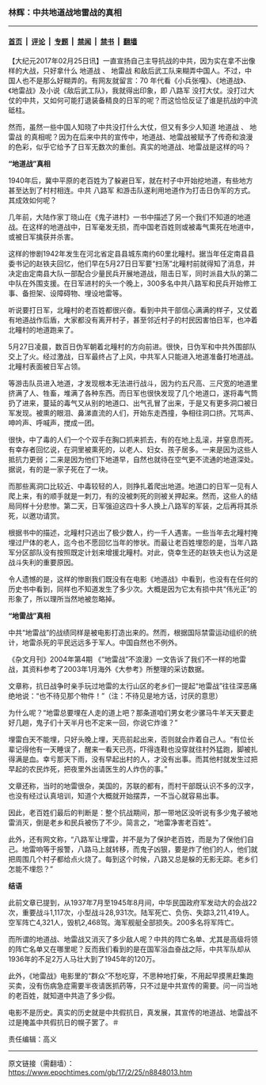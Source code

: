 ### 林辉：中共地道战地雷战的真相

---

#### [首页](../../../..?n8848013) &nbsp;|&nbsp; [评论](../../../../../epoch-comment?n8848013) &nbsp;|&nbsp; [专题](../../../../../epoch-special?n8848013) &nbsp;|&nbsp; [禁闻](../../../../../epoch-news?n8848013) &nbsp;|&nbsp; [禁书](../../../../../books?n8848013) &nbsp;|&nbsp; [翻墙](https://github.com/gfw-breaker/nogfw/blob/master/README.md?n8848013)


<div class="post_content" id="artbody" itemprop="articleBody">
 <!-- article content begin -->
 <p>
  【大纪元2017年02月25日讯】一直宣扬自己主导抗战的中共，因为实在拿不出像样的大战，只好拿什么
  <ok href="https://www.epochtimes.com/gb/tag/%E5%9C%B0%E9%81%93%E6%88%98.html">
   地道战
  </ok>
  、
  <ok href="https://www.epochtimes.com/gb/tag/%E5%9C%B0%E9%9B%B7%E6%88%98.html">
   地雷战
  </ok>
  和敌后武工队来糊弄中国人。不过，中国人也不是那么好糊弄的。有网友就留言：70 年代看《小兵张嘎》、《地道战》、《地雷战》及小说《敌后武工队》，我就得出印象，即
  <ok href="https://www.epochtimes.com/gb/tag/%E5%85%AB%E8%B7%AF%E5%86%9B.html">
   八路军
  </ok>
  没打大仗。没打过大仗的中共，又如何可能打退装备精良的日军的呢？而这恰恰反证了谁是抗战的中流砥柱。
 </p>
 <p>
  然而，虽然一些中国人知晓了中共没打什么大仗，但又有多少人知道
  <ok href="https://www.epochtimes.com/gb/tag/%E5%9C%B0%E9%81%93%E6%88%98.html">
   地道战
  </ok>
  、
  <ok href="https://www.epochtimes.com/gb/tag/%E5%9C%B0%E9%9B%B7%E6%88%98.html">
   地雷战
  </ok>
  的真相呢？因为在后来中共的宣传中，地道战、地雷战被赋予了传奇和浪漫的色彩，似乎它给予了日军无数次的重创。真实的地道战、地雷战是这样的吗？
 </p>
 <p>
  <strong>
   “地道战”真相
  </strong>
 </p>
 <p>
  1940年后，冀中平原的老百姓为了躲避日军，就在村子中开始挖地道，有些地方甚至达到了村村相连。中共
  <ok href="https://www.epochtimes.com/gb/tag/%E5%85%AB%E8%B7%AF%E5%86%9B.html">
   八路军
  </ok>
  和游击队遂利用地道作为打击日伪军的方式。其成效如何呢？
 </p>
 <p>
  几年前，大陆作家丁晓山在《鬼子进村》一书中描述了另一个我们不知道的地道战。在这样的地道战中，日军毫发无损，而中国老百姓则或被毒气熏死在地道中，或被日军擒获并杀害。
 </p>
 <p>
  这样的惨剧1942年发生在河北省定县县城东南约60里北疃村。据当年任定南县县委书记的赵铁夫回忆，他们早在5月27日日军要“扫荡”北疃村前就得知了消息，并决定由定南县大队一部配合少量民兵开展地道战，阻击日军，同时派县大队的第二中队在外围支援。在日军进村的头一个晚上，300多名中共八路军和民兵开始修工事、备担架、设障碍物、埋设地雷等。
 </p>
 <p>
  听说要打日军，北疃村的老百姓都很兴奋。看到中共干部信心满满的样子，又仗着有地道战作后盾，大家都没有离开村子，甚至邻近村子的村民因害怕日军，也冲着北疃村的地道跑来了。
 </p>
 <p>
  5月27日凌晨，数百日伪军朝着北疃村的方向前进。很快，日伪军和中共外围部队交上了火。经过激战，日军最终占了上风，中共军人只能进入地道准备打地道战。北疃村表面被日军占领。
 </p>
 <p>
  等游击队员进入地道，才发现根本无法进行战斗，因为约五尺高、三尺宽的地道里挤满了人、牲畜，堆满了各种东西。而日军也很快发现了几个地道口，遂将毒气筒扔了进来，蔓延的毒气又从别的地道口、出气孔冒了出来，于是又有更多洞口被日军发现。被熏的眼泪、鼻涕直流的人们，开始东走西撞，争相往洞口挤。咒骂声、呻吟声、呼喊声，搅成一团。
 </p>
 <p>
  很快，中了毒的人们一个个双手在胸口抓来抓去，有的在地上乱滚，并窒息而死。有幸存者回忆说，在洞里被熏死的，以老人、妇女、孩子居多。一来是因为这些人抵抗力更弱；二来是因为他们下地道早，自然也就待在空气更不流通的地道深处。据说，有的是一家子死在了一块。
 </p>
 <p>
  而那些离洞口比较近、中毒较轻的人，则挣扎着爬出地道。地道口的日军一见有人爬上来，有的顺手就是一刺刀，有的没被刺死的则被关押起来。然而，这些人的结局同样十分悲惨。第二天，日军强迫这四十多人换上八路军的军装，之后再将其杀死，以邀功请赏。
 </p>
 <p>
  根据书中的描述，北疃村只逃出了极少数人，约一千人遇害。一些当年去北疃村掩埋过尸体的老人，迄今也不愿回忆当年的惨状。而最让老百姓埋怨的是，当年八路军分区部队没有按照既定计划来增援北疃村。对此，侥幸生还的赵铁夫也认为这是战斗失利的重要原因。
 </p>
 <p>
  令人遗憾的是，这样的惨剧我们既没有在电影《地道战》中看到，也没有在任何的历史书中看到，同样也不知道发生了多少次。大概是因为它太有损中共“伟光正”的形象了，所以理所当然地被忽略掉。
 </p>
 <p>
  <strong>
   “地雷战”真相
  </strong>
 </p>
 <p>
  中共“地雷战”的战绩同样是被电影打造出来的。然而，根据国际禁雷运动组织的统计，地雷杀死的平民远远多于军人。中国自然也不例外。
 </p>
 <p>
  《杂文月刊》2004年第4期 《“地雷战”不浪漫》一文告诉了我们不一样的地雷战，其资料参考了2003年1月海外《大参考》所整理的采访数据。
 </p>
 <p>
  文章称，抗日战争时亲手玩过地雷的太行山区的老乡们一提起“地雷战”往往深恶痛绝地说：“也不待见那个物件！”（注：不待见是地方话，讨厌的意思）
 </p>
 <p>
  为什么呢？“地雷总要埋在人走的道上吧？那条道咱们男女老少骡马牛羊天天要走好几趟，鬼子们十天半月也不定来一回，你说它炸谁？”
 </p>
 <p>
  埋雷白天不能埋，只好头晚上埋，天亮前起出来，否则就会炸着自己人。“有位长辈记得他有一天睡误了，醒来一看天已亮，吓得连鞋也没穿就往村外猛跑，脚被扎得满是血。幸亏那天下雨，没有早起出村的人，才没有出事。而其他村就发生过把早起的农民炸死，把夜里外出请医生的人炸伤的事。”
 </p>
 <p>
  文章还称，当时的地雷很杂，美国的，苏联的都有，而村干部既认识不多的汉字，也没有经过认真培训，知道个大概就开始摆弄，一不当心就容易出事。
 </p>
 <p>
  因此，老百姓们最后的判断是：整个抗战期间，那一带地区没听说有多少鬼子被地雷消灭，倒是老乡和民兵被伤了不少。简言之，“地雷净害老百姓”。
 </p>
 <p>
  此外，还有网文称，“八路军让埋雷，并不是为了保护老百姓，而是为了保他们自己。地雷响等于报警，八路马上就转移，而鬼子凶狠，要是炸了他们的人，他们就把周围几个村子都给点火烧了。每到这个时候，八路又总是躲的无影无踪。老乡们怎能不埋怨？”
 </p>
 <p>
  <strong>
   结语
  </strong>
 </p>
 <p>
  此前文章已提到，从1937年7月至1945年8月间，中华民国政府军发动大的会战22次，重要战斗1,117次，小型战斗28,931次。陆军死亡、负伤、失踪3,211,419人。空军阵亡4,321人，毁机2,468驾。海军舰艇全部损失。200多名将军阵亡。
 </p>
 <p>
  而所谓的地道战、地雷战又消灭了多少敌人呢？中共的阵亡名单、尤其是高级将领的阵亡名单又在哪里呢？反而我们看到的是在国军浴血奋战之际，中共军队却从1936年的不足2万人马壮大到了1945年的120万。
 </p>
 <p>
  此外，《地雷战》电影里的“群众”不愁吃穿，不思种地打柴，不用起早摸黑赶集跑买卖，没有伤病急症需要半夜请医抓药等，只不过是中共宣传的需要。问一问当地的老百姓，就知道中共造了多少假。
 </p>
 <p>
  电影不是历史。真实的历史就是中共假抗日，真发展，其宣传的地道战、地雷战不过是掩盖中共假抗日的幌子罢了。＃
 </p>
 <p>
  责任编辑：高义
 </p>
 <!-- article content end -->
 <div id="below_article_ad">
 </div>
</div>


---

原文链接（需翻墙）：https://www.epochtimes.com/gb/17/2/25/n8848013.htm
